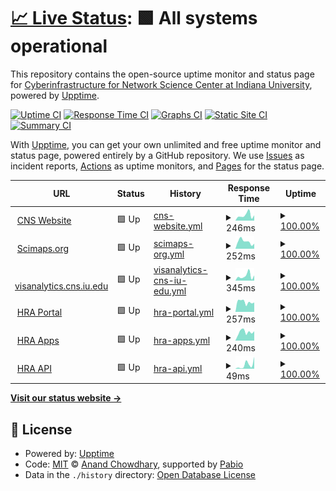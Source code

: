 # [📈 Live Status](https://cns-iu.github.io/upptime): <!--live status--> **🟩 All systems operational**

This repository contains the open-source uptime monitor and status page for [Cyberinfrastructure for Network Science Center at Indiana University](cns.iu.edu), powered by [Upptime](https://github.com/upptime/upptime).

[![Uptime CI](https://github.com/cns-iu/upptime/workflows/Uptime%20CI/badge.svg)](https://github.com/cns-iu/upptime/actions?query=workflow%3A%22Uptime+CI%22)
[![Response Time CI](https://github.com/cns-iu/upptime/workflows/Response%20Time%20CI/badge.svg)](https://github.com/cns-iu/upptime/actions?query=workflow%3A%22Response+Time+CI%22)
[![Graphs CI](https://github.com/cns-iu/upptime/workflows/Graphs%20CI/badge.svg)](https://github.com/cns-iu/upptime/actions?query=workflow%3A%22Graphs+CI%22)
[![Static Site CI](https://github.com/cns-iu/upptime/workflows/Static%20Site%20CI/badge.svg)](https://github.com/cns-iu/upptime/actions?query=workflow%3A%22Static+Site+CI%22)
[![Summary CI](https://github.com/cns-iu/upptime/workflows/Summary%20CI/badge.svg)](https://github.com/cns-iu/upptime/actions?query=workflow%3A%22Summary+CI%22)

With [Upptime](https://upptime.js.org), you can get your own unlimited and free uptime monitor and status page, powered entirely by a GitHub repository. We use [Issues](https://github.com/cns-iu/upptime/issues) as incident reports, [Actions](https://github.com/cns-iu/upptime/actions) as uptime monitors, and [Pages](https://cns-iu.github.io/upptime) for the status page.

<!--start: status pages-->
<!-- This summary is generated by Upptime (https://github.com/upptime/upptime) -->
<!-- Do not edit this manually, your changes will be overwritten -->
<!-- prettier-ignore -->
| URL | Status | History | Response Time | Uptime |
| --- | ------ | ------- | ------------- | ------ |
| <img alt="" src="https://icons.duckduckgo.com/ip3/cns.iu.edu.ico" height="13"> [CNS Website](https://cns.iu.edu) | 🟩 Up | [cns-website.yml](https://github.com/cns-iu/upptime/commits/HEAD/history/cns-website.yml) | <details><summary><img alt="Response time graph" src="./graphs/cns-website/response-time-week.png" height="20"> 246ms</summary><br><a href="https://cns-iu.github.io/upptime/history/cns-website"><img alt="Response time 342" src="https://img.shields.io/endpoint?url=https%3A%2F%2Fraw.githubusercontent.com%2Fcns-iu%2Fupptime%2FHEAD%2Fapi%2Fcns-website%2Fresponse-time.json"></a><br><a href="https://cns-iu.github.io/upptime/history/cns-website"><img alt="24-hour response time 167" src="https://img.shields.io/endpoint?url=https%3A%2F%2Fraw.githubusercontent.com%2Fcns-iu%2Fupptime%2FHEAD%2Fapi%2Fcns-website%2Fresponse-time-day.json"></a><br><a href="https://cns-iu.github.io/upptime/history/cns-website"><img alt="7-day response time 246" src="https://img.shields.io/endpoint?url=https%3A%2F%2Fraw.githubusercontent.com%2Fcns-iu%2Fupptime%2FHEAD%2Fapi%2Fcns-website%2Fresponse-time-week.json"></a><br><a href="https://cns-iu.github.io/upptime/history/cns-website"><img alt="30-day response time 436" src="https://img.shields.io/endpoint?url=https%3A%2F%2Fraw.githubusercontent.com%2Fcns-iu%2Fupptime%2FHEAD%2Fapi%2Fcns-website%2Fresponse-time-month.json"></a><br><a href="https://cns-iu.github.io/upptime/history/cns-website"><img alt="1-year response time 342" src="https://img.shields.io/endpoint?url=https%3A%2F%2Fraw.githubusercontent.com%2Fcns-iu%2Fupptime%2FHEAD%2Fapi%2Fcns-website%2Fresponse-time-year.json"></a></details> | <details><summary><a href="https://cns-iu.github.io/upptime/history/cns-website">100.00%</a></summary><a href="https://cns-iu.github.io/upptime/history/cns-website"><img alt="All-time uptime 100.00%" src="https://img.shields.io/endpoint?url=https%3A%2F%2Fraw.githubusercontent.com%2Fcns-iu%2Fupptime%2FHEAD%2Fapi%2Fcns-website%2Fuptime.json"></a><br><a href="https://cns-iu.github.io/upptime/history/cns-website"><img alt="24-hour uptime 100.00%" src="https://img.shields.io/endpoint?url=https%3A%2F%2Fraw.githubusercontent.com%2Fcns-iu%2Fupptime%2FHEAD%2Fapi%2Fcns-website%2Fuptime-day.json"></a><br><a href="https://cns-iu.github.io/upptime/history/cns-website"><img alt="7-day uptime 100.00%" src="https://img.shields.io/endpoint?url=https%3A%2F%2Fraw.githubusercontent.com%2Fcns-iu%2Fupptime%2FHEAD%2Fapi%2Fcns-website%2Fuptime-week.json"></a><br><a href="https://cns-iu.github.io/upptime/history/cns-website"><img alt="30-day uptime 100.00%" src="https://img.shields.io/endpoint?url=https%3A%2F%2Fraw.githubusercontent.com%2Fcns-iu%2Fupptime%2FHEAD%2Fapi%2Fcns-website%2Fuptime-month.json"></a><br><a href="https://cns-iu.github.io/upptime/history/cns-website"><img alt="1-year uptime 100.00%" src="https://img.shields.io/endpoint?url=https%3A%2F%2Fraw.githubusercontent.com%2Fcns-iu%2Fupptime%2FHEAD%2Fapi%2Fcns-website%2Fuptime-year.json"></a></details>
| <img alt="" src="https://icons.duckduckgo.com/ip3/scimaps.org.ico" height="13"> [Scimaps.org](https://scimaps.org) | 🟩 Up | [scimaps-org.yml](https://github.com/cns-iu/upptime/commits/HEAD/history/scimaps-org.yml) | <details><summary><img alt="Response time graph" src="./graphs/scimaps-org/response-time-week.png" height="20"> 252ms</summary><br><a href="https://cns-iu.github.io/upptime/history/scimaps-org"><img alt="Response time 297" src="https://img.shields.io/endpoint?url=https%3A%2F%2Fraw.githubusercontent.com%2Fcns-iu%2Fupptime%2FHEAD%2Fapi%2Fscimaps-org%2Fresponse-time.json"></a><br><a href="https://cns-iu.github.io/upptime/history/scimaps-org"><img alt="24-hour response time 128" src="https://img.shields.io/endpoint?url=https%3A%2F%2Fraw.githubusercontent.com%2Fcns-iu%2Fupptime%2FHEAD%2Fapi%2Fscimaps-org%2Fresponse-time-day.json"></a><br><a href="https://cns-iu.github.io/upptime/history/scimaps-org"><img alt="7-day response time 252" src="https://img.shields.io/endpoint?url=https%3A%2F%2Fraw.githubusercontent.com%2Fcns-iu%2Fupptime%2FHEAD%2Fapi%2Fscimaps-org%2Fresponse-time-week.json"></a><br><a href="https://cns-iu.github.io/upptime/history/scimaps-org"><img alt="30-day response time 282" src="https://img.shields.io/endpoint?url=https%3A%2F%2Fraw.githubusercontent.com%2Fcns-iu%2Fupptime%2FHEAD%2Fapi%2Fscimaps-org%2Fresponse-time-month.json"></a><br><a href="https://cns-iu.github.io/upptime/history/scimaps-org"><img alt="1-year response time 297" src="https://img.shields.io/endpoint?url=https%3A%2F%2Fraw.githubusercontent.com%2Fcns-iu%2Fupptime%2FHEAD%2Fapi%2Fscimaps-org%2Fresponse-time-year.json"></a></details> | <details><summary><a href="https://cns-iu.github.io/upptime/history/scimaps-org">100.00%</a></summary><a href="https://cns-iu.github.io/upptime/history/scimaps-org"><img alt="All-time uptime 100.00%" src="https://img.shields.io/endpoint?url=https%3A%2F%2Fraw.githubusercontent.com%2Fcns-iu%2Fupptime%2FHEAD%2Fapi%2Fscimaps-org%2Fuptime.json"></a><br><a href="https://cns-iu.github.io/upptime/history/scimaps-org"><img alt="24-hour uptime 100.00%" src="https://img.shields.io/endpoint?url=https%3A%2F%2Fraw.githubusercontent.com%2Fcns-iu%2Fupptime%2FHEAD%2Fapi%2Fscimaps-org%2Fuptime-day.json"></a><br><a href="https://cns-iu.github.io/upptime/history/scimaps-org"><img alt="7-day uptime 100.00%" src="https://img.shields.io/endpoint?url=https%3A%2F%2Fraw.githubusercontent.com%2Fcns-iu%2Fupptime%2FHEAD%2Fapi%2Fscimaps-org%2Fuptime-week.json"></a><br><a href="https://cns-iu.github.io/upptime/history/scimaps-org"><img alt="30-day uptime 100.00%" src="https://img.shields.io/endpoint?url=https%3A%2F%2Fraw.githubusercontent.com%2Fcns-iu%2Fupptime%2FHEAD%2Fapi%2Fscimaps-org%2Fuptime-month.json"></a><br><a href="https://cns-iu.github.io/upptime/history/scimaps-org"><img alt="1-year uptime 100.00%" src="https://img.shields.io/endpoint?url=https%3A%2F%2Fraw.githubusercontent.com%2Fcns-iu%2Fupptime%2FHEAD%2Fapi%2Fscimaps-org%2Fuptime-year.json"></a></details>
| <img alt="" src="https://icons.duckduckgo.com/ip3/visanalytics.cns.iu.edu.ico" height="13"> [visanalytics.cns.iu.edu](https://visanalytics.cns.iu.edu) | 🟩 Up | [visanalytics-cns-iu-edu.yml](https://github.com/cns-iu/upptime/commits/HEAD/history/visanalytics-cns-iu-edu.yml) | <details><summary><img alt="Response time graph" src="./graphs/visanalytics-cns-iu-edu/response-time-week.png" height="20"> 345ms</summary><br><a href="https://cns-iu.github.io/upptime/history/visanalytics-cns-iu-edu"><img alt="Response time 271" src="https://img.shields.io/endpoint?url=https%3A%2F%2Fraw.githubusercontent.com%2Fcns-iu%2Fupptime%2FHEAD%2Fapi%2Fvisanalytics-cns-iu-edu%2Fresponse-time.json"></a><br><a href="https://cns-iu.github.io/upptime/history/visanalytics-cns-iu-edu"><img alt="24-hour response time 178" src="https://img.shields.io/endpoint?url=https%3A%2F%2Fraw.githubusercontent.com%2Fcns-iu%2Fupptime%2FHEAD%2Fapi%2Fvisanalytics-cns-iu-edu%2Fresponse-time-day.json"></a><br><a href="https://cns-iu.github.io/upptime/history/visanalytics-cns-iu-edu"><img alt="7-day response time 345" src="https://img.shields.io/endpoint?url=https%3A%2F%2Fraw.githubusercontent.com%2Fcns-iu%2Fupptime%2FHEAD%2Fapi%2Fvisanalytics-cns-iu-edu%2Fresponse-time-week.json"></a><br><a href="https://cns-iu.github.io/upptime/history/visanalytics-cns-iu-edu"><img alt="30-day response time 313" src="https://img.shields.io/endpoint?url=https%3A%2F%2Fraw.githubusercontent.com%2Fcns-iu%2Fupptime%2FHEAD%2Fapi%2Fvisanalytics-cns-iu-edu%2Fresponse-time-month.json"></a><br><a href="https://cns-iu.github.io/upptime/history/visanalytics-cns-iu-edu"><img alt="1-year response time 271" src="https://img.shields.io/endpoint?url=https%3A%2F%2Fraw.githubusercontent.com%2Fcns-iu%2Fupptime%2FHEAD%2Fapi%2Fvisanalytics-cns-iu-edu%2Fresponse-time-year.json"></a></details> | <details><summary><a href="https://cns-iu.github.io/upptime/history/visanalytics-cns-iu-edu">100.00%</a></summary><a href="https://cns-iu.github.io/upptime/history/visanalytics-cns-iu-edu"><img alt="All-time uptime 97.93%" src="https://img.shields.io/endpoint?url=https%3A%2F%2Fraw.githubusercontent.com%2Fcns-iu%2Fupptime%2FHEAD%2Fapi%2Fvisanalytics-cns-iu-edu%2Fuptime.json"></a><br><a href="https://cns-iu.github.io/upptime/history/visanalytics-cns-iu-edu"><img alt="24-hour uptime 100.00%" src="https://img.shields.io/endpoint?url=https%3A%2F%2Fraw.githubusercontent.com%2Fcns-iu%2Fupptime%2FHEAD%2Fapi%2Fvisanalytics-cns-iu-edu%2Fuptime-day.json"></a><br><a href="https://cns-iu.github.io/upptime/history/visanalytics-cns-iu-edu"><img alt="7-day uptime 100.00%" src="https://img.shields.io/endpoint?url=https%3A%2F%2Fraw.githubusercontent.com%2Fcns-iu%2Fupptime%2FHEAD%2Fapi%2Fvisanalytics-cns-iu-edu%2Fuptime-week.json"></a><br><a href="https://cns-iu.github.io/upptime/history/visanalytics-cns-iu-edu"><img alt="30-day uptime 100.00%" src="https://img.shields.io/endpoint?url=https%3A%2F%2Fraw.githubusercontent.com%2Fcns-iu%2Fupptime%2FHEAD%2Fapi%2Fvisanalytics-cns-iu-edu%2Fuptime-month.json"></a><br><a href="https://cns-iu.github.io/upptime/history/visanalytics-cns-iu-edu"><img alt="1-year uptime 97.93%" src="https://img.shields.io/endpoint?url=https%3A%2F%2Fraw.githubusercontent.com%2Fcns-iu%2Fupptime%2FHEAD%2Fapi%2Fvisanalytics-cns-iu-edu%2Fuptime-year.json"></a></details>
| <img alt="" src="https://icons.duckduckgo.com/ip3/humanatlas.io.ico" height="13"> [HRA Portal](https://humanatlas.io) | 🟩 Up | [hra-portal.yml](https://github.com/cns-iu/upptime/commits/HEAD/history/hra-portal.yml) | <details><summary><img alt="Response time graph" src="./graphs/hra-portal/response-time-week.png" height="20"> 257ms</summary><br><a href="https://cns-iu.github.io/upptime/history/hra-portal"><img alt="Response time 297" src="https://img.shields.io/endpoint?url=https%3A%2F%2Fraw.githubusercontent.com%2Fcns-iu%2Fupptime%2FHEAD%2Fapi%2Fhra-portal%2Fresponse-time.json"></a><br><a href="https://cns-iu.github.io/upptime/history/hra-portal"><img alt="24-hour response time 216" src="https://img.shields.io/endpoint?url=https%3A%2F%2Fraw.githubusercontent.com%2Fcns-iu%2Fupptime%2FHEAD%2Fapi%2Fhra-portal%2Fresponse-time-day.json"></a><br><a href="https://cns-iu.github.io/upptime/history/hra-portal"><img alt="7-day response time 257" src="https://img.shields.io/endpoint?url=https%3A%2F%2Fraw.githubusercontent.com%2Fcns-iu%2Fupptime%2FHEAD%2Fapi%2Fhra-portal%2Fresponse-time-week.json"></a><br><a href="https://cns-iu.github.io/upptime/history/hra-portal"><img alt="30-day response time 237" src="https://img.shields.io/endpoint?url=https%3A%2F%2Fraw.githubusercontent.com%2Fcns-iu%2Fupptime%2FHEAD%2Fapi%2Fhra-portal%2Fresponse-time-month.json"></a><br><a href="https://cns-iu.github.io/upptime/history/hra-portal"><img alt="1-year response time 297" src="https://img.shields.io/endpoint?url=https%3A%2F%2Fraw.githubusercontent.com%2Fcns-iu%2Fupptime%2FHEAD%2Fapi%2Fhra-portal%2Fresponse-time-year.json"></a></details> | <details><summary><a href="https://cns-iu.github.io/upptime/history/hra-portal">100.00%</a></summary><a href="https://cns-iu.github.io/upptime/history/hra-portal"><img alt="All-time uptime 100.00%" src="https://img.shields.io/endpoint?url=https%3A%2F%2Fraw.githubusercontent.com%2Fcns-iu%2Fupptime%2FHEAD%2Fapi%2Fhra-portal%2Fuptime.json"></a><br><a href="https://cns-iu.github.io/upptime/history/hra-portal"><img alt="24-hour uptime 100.00%" src="https://img.shields.io/endpoint?url=https%3A%2F%2Fraw.githubusercontent.com%2Fcns-iu%2Fupptime%2FHEAD%2Fapi%2Fhra-portal%2Fuptime-day.json"></a><br><a href="https://cns-iu.github.io/upptime/history/hra-portal"><img alt="7-day uptime 100.00%" src="https://img.shields.io/endpoint?url=https%3A%2F%2Fraw.githubusercontent.com%2Fcns-iu%2Fupptime%2FHEAD%2Fapi%2Fhra-portal%2Fuptime-week.json"></a><br><a href="https://cns-iu.github.io/upptime/history/hra-portal"><img alt="30-day uptime 100.00%" src="https://img.shields.io/endpoint?url=https%3A%2F%2Fraw.githubusercontent.com%2Fcns-iu%2Fupptime%2FHEAD%2Fapi%2Fhra-portal%2Fuptime-month.json"></a><br><a href="https://cns-iu.github.io/upptime/history/hra-portal"><img alt="1-year uptime 100.00%" src="https://img.shields.io/endpoint?url=https%3A%2F%2Fraw.githubusercontent.com%2Fcns-iu%2Fupptime%2FHEAD%2Fapi%2Fhra-portal%2Fuptime-year.json"></a></details>
| <img alt="" src="https://icons.duckduckgo.com/ip3/apps.humanatlas.io.ico" height="13"> [HRA Apps](https://apps.humanatlas.io) | 🟩 Up | [hra-apps.yml](https://github.com/cns-iu/upptime/commits/HEAD/history/hra-apps.yml) | <details><summary><img alt="Response time graph" src="./graphs/hra-apps/response-time-week.png" height="20"> 240ms</summary><br><a href="https://cns-iu.github.io/upptime/history/hra-apps"><img alt="Response time 286" src="https://img.shields.io/endpoint?url=https%3A%2F%2Fraw.githubusercontent.com%2Fcns-iu%2Fupptime%2FHEAD%2Fapi%2Fhra-apps%2Fresponse-time.json"></a><br><a href="https://cns-iu.github.io/upptime/history/hra-apps"><img alt="24-hour response time 173" src="https://img.shields.io/endpoint?url=https%3A%2F%2Fraw.githubusercontent.com%2Fcns-iu%2Fupptime%2FHEAD%2Fapi%2Fhra-apps%2Fresponse-time-day.json"></a><br><a href="https://cns-iu.github.io/upptime/history/hra-apps"><img alt="7-day response time 240" src="https://img.shields.io/endpoint?url=https%3A%2F%2Fraw.githubusercontent.com%2Fcns-iu%2Fupptime%2FHEAD%2Fapi%2Fhra-apps%2Fresponse-time-week.json"></a><br><a href="https://cns-iu.github.io/upptime/history/hra-apps"><img alt="30-day response time 241" src="https://img.shields.io/endpoint?url=https%3A%2F%2Fraw.githubusercontent.com%2Fcns-iu%2Fupptime%2FHEAD%2Fapi%2Fhra-apps%2Fresponse-time-month.json"></a><br><a href="https://cns-iu.github.io/upptime/history/hra-apps"><img alt="1-year response time 286" src="https://img.shields.io/endpoint?url=https%3A%2F%2Fraw.githubusercontent.com%2Fcns-iu%2Fupptime%2FHEAD%2Fapi%2Fhra-apps%2Fresponse-time-year.json"></a></details> | <details><summary><a href="https://cns-iu.github.io/upptime/history/hra-apps">100.00%</a></summary><a href="https://cns-iu.github.io/upptime/history/hra-apps"><img alt="All-time uptime 100.00%" src="https://img.shields.io/endpoint?url=https%3A%2F%2Fraw.githubusercontent.com%2Fcns-iu%2Fupptime%2FHEAD%2Fapi%2Fhra-apps%2Fuptime.json"></a><br><a href="https://cns-iu.github.io/upptime/history/hra-apps"><img alt="24-hour uptime 100.00%" src="https://img.shields.io/endpoint?url=https%3A%2F%2Fraw.githubusercontent.com%2Fcns-iu%2Fupptime%2FHEAD%2Fapi%2Fhra-apps%2Fuptime-day.json"></a><br><a href="https://cns-iu.github.io/upptime/history/hra-apps"><img alt="7-day uptime 100.00%" src="https://img.shields.io/endpoint?url=https%3A%2F%2Fraw.githubusercontent.com%2Fcns-iu%2Fupptime%2FHEAD%2Fapi%2Fhra-apps%2Fuptime-week.json"></a><br><a href="https://cns-iu.github.io/upptime/history/hra-apps"><img alt="30-day uptime 100.00%" src="https://img.shields.io/endpoint?url=https%3A%2F%2Fraw.githubusercontent.com%2Fcns-iu%2Fupptime%2FHEAD%2Fapi%2Fhra-apps%2Fuptime-month.json"></a><br><a href="https://cns-iu.github.io/upptime/history/hra-apps"><img alt="1-year uptime 100.00%" src="https://img.shields.io/endpoint?url=https%3A%2F%2Fraw.githubusercontent.com%2Fcns-iu%2Fupptime%2FHEAD%2Fapi%2Fhra-apps%2Fuptime-year.json"></a></details>
| <img alt="" src="https://icons.duckduckgo.com/ip3/apps.humanatlas.io.ico" height="13"> [HRA API](https://apps.humanatlas.io/api/) | 🟩 Up | [hra-api.yml](https://github.com/cns-iu/upptime/commits/HEAD/history/hra-api.yml) | <details><summary><img alt="Response time graph" src="./graphs/hra-api/response-time-week.png" height="20"> 49ms</summary><br><a href="https://cns-iu.github.io/upptime/history/hra-api"><img alt="Response time 18" src="https://img.shields.io/endpoint?url=https%3A%2F%2Fraw.githubusercontent.com%2Fcns-iu%2Fupptime%2FHEAD%2Fapi%2Fhra-api%2Fresponse-time.json"></a><br><a href="https://cns-iu.github.io/upptime/history/hra-api"><img alt="24-hour response time 8" src="https://img.shields.io/endpoint?url=https%3A%2F%2Fraw.githubusercontent.com%2Fcns-iu%2Fupptime%2FHEAD%2Fapi%2Fhra-api%2Fresponse-time-day.json"></a><br><a href="https://cns-iu.github.io/upptime/history/hra-api"><img alt="7-day response time 49" src="https://img.shields.io/endpoint?url=https%3A%2F%2Fraw.githubusercontent.com%2Fcns-iu%2Fupptime%2FHEAD%2Fapi%2Fhra-api%2Fresponse-time-week.json"></a><br><a href="https://cns-iu.github.io/upptime/history/hra-api"><img alt="30-day response time 27" src="https://img.shields.io/endpoint?url=https%3A%2F%2Fraw.githubusercontent.com%2Fcns-iu%2Fupptime%2FHEAD%2Fapi%2Fhra-api%2Fresponse-time-month.json"></a><br><a href="https://cns-iu.github.io/upptime/history/hra-api"><img alt="1-year response time 18" src="https://img.shields.io/endpoint?url=https%3A%2F%2Fraw.githubusercontent.com%2Fcns-iu%2Fupptime%2FHEAD%2Fapi%2Fhra-api%2Fresponse-time-year.json"></a></details> | <details><summary><a href="https://cns-iu.github.io/upptime/history/hra-api">100.00%</a></summary><a href="https://cns-iu.github.io/upptime/history/hra-api"><img alt="All-time uptime 100.00%" src="https://img.shields.io/endpoint?url=https%3A%2F%2Fraw.githubusercontent.com%2Fcns-iu%2Fupptime%2FHEAD%2Fapi%2Fhra-api%2Fuptime.json"></a><br><a href="https://cns-iu.github.io/upptime/history/hra-api"><img alt="24-hour uptime 100.00%" src="https://img.shields.io/endpoint?url=https%3A%2F%2Fraw.githubusercontent.com%2Fcns-iu%2Fupptime%2FHEAD%2Fapi%2Fhra-api%2Fuptime-day.json"></a><br><a href="https://cns-iu.github.io/upptime/history/hra-api"><img alt="7-day uptime 100.00%" src="https://img.shields.io/endpoint?url=https%3A%2F%2Fraw.githubusercontent.com%2Fcns-iu%2Fupptime%2FHEAD%2Fapi%2Fhra-api%2Fuptime-week.json"></a><br><a href="https://cns-iu.github.io/upptime/history/hra-api"><img alt="30-day uptime 100.00%" src="https://img.shields.io/endpoint?url=https%3A%2F%2Fraw.githubusercontent.com%2Fcns-iu%2Fupptime%2FHEAD%2Fapi%2Fhra-api%2Fuptime-month.json"></a><br><a href="https://cns-iu.github.io/upptime/history/hra-api"><img alt="1-year uptime 100.00%" src="https://img.shields.io/endpoint?url=https%3A%2F%2Fraw.githubusercontent.com%2Fcns-iu%2Fupptime%2FHEAD%2Fapi%2Fhra-api%2Fuptime-year.json"></a></details>

<!--end: status pages-->

[**Visit our status website →**](https://cns-iu.github.io/upptime)

## 📄 License

- Powered by: [Upptime](https://github.com/upptime/upptime)
- Code: [MIT](./LICENSE) © [Anand Chowdhary](https://anandchowdhary.com), supported by [Pabio](https://pabio.com)
- Data in the `./history` directory: [Open Database License](https://opendatacommons.org/licenses/odbl/1-0/)
